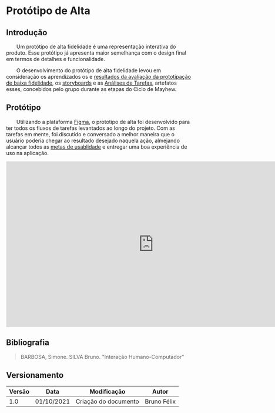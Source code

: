 # Protótipo de Alta

## Introdução

&emsp;&emsp;Um protótipo de alta fidelidade é uma representação interativa do produto. Esse protótipo já apresenta maior semelhança com o design final em termos de detalhes e funcionalidade.

&emsp;&emsp;O desenvolvimento do protótipo de alta fidelidade levou em consideração os aprendizados os e [resultados da avaliação da prototipação de baixa fidelidade](../../nivel-2/resultado_avaliacao/), os [storyboards](../../nivel-1/storyboards/storyboards) e as [Análises de Tarefas](../../../analise-de-requisitos/analise_de_tarefas), artefatos esses, concebidos pelo grupo durante as etapas do Ciclo de Mayhew.


## Protótipo

&emsp;&emsp;Utilizando a plataforma [Figma](https://www.figma.com/), o prototipo de alta foi desenvolvido para ter todos os fluxos de tarefas levantados ao longo do projeto. Com as tarefas em mente, foi discutido e conversado a melhor maneira que o usuário poderia chegar ao resultado desejado naquela ação, almejando alcançar todos as [metas de usablidade](../../../analise-de-requisitos/metas-de-usabilidade) e entregar uma boa experiência de uso na aplicação.

<iframe style="border: 1px solid rgba(0, 0, 0, 0.1);" width="800" height="450" src="https://www.figma.com/embed?embed_host=share&url=https%3A%2F%2Fwww.figma.com%2Ffile%2Fsea4Xmu2hL00NQa2PNuERO%2FTJAP-Pr%C3%B3t.-Alta-Fidelidade%3Fnode-id%3D0%253A1" allowfullscreen></iframe>

## Bibliografia

> BARBOSA, Simone. SILVA Bruno. "Interação Humano-Computador"

## Versionamento

| Versão | Data | Modificação | Autor |
|--|--|--|--|
| 1.0 | 01/10/2021 | Criação do documento | Bruno Félix |
